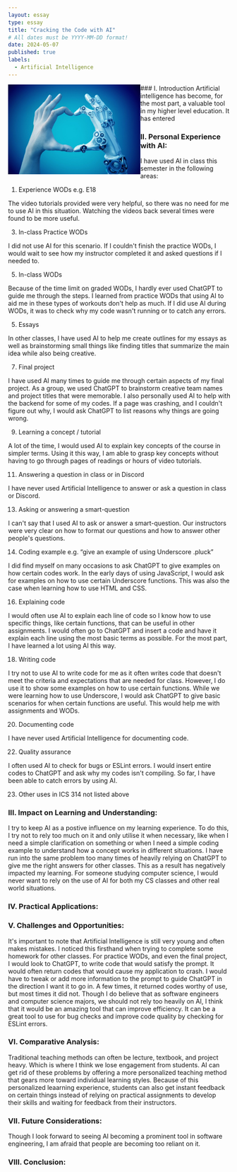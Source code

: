 ```yaml
---
layout: essay
type: essay
title: "Cracking the Code with AI"
# All dates must be YYYY-MM-DD format!
date: 2024-05-07
published: true
labels:
  - Artificial Intelligence
---
```


<img width="300px" class="rounded float-start pe-4" style="float: left" src="../img/ArtificialIntelligence.jpg"> 
### I. Introduction
Artificial intelligence has become, for the most part, a valuable tool in my higher level education. It has entered

### II. Personal Experience with AI:
I have used AI in class this semester in the following areas:

  1. Experience WODs e.g. E18

The video tutorials provided were very helpful, so there was no need for me to use AI in this situation. Watching the videos back several times were found to be more useful.

  3. In-class Practice WODs

I did not use AI for this scenario. If I couldn't finish the practice WODs, I would wait to see how my instructor completed it and asked questions if I needed to.

  5. In-class WODs
     
Because of the time limit on graded WODs, I hardly ever used ChatGPT to guide me through the steps. I learned from practice WODs that using AI to aid me in these types of workouts don't help as much. If I did use AI during WODs, it was to check why my code wasn't running or to catch any errors.

  5. Essays
     
In other classes, I have used AI to help me create outlines for my essays as well as brainstorming small things like finding titles that summarize the main idea while also being creative.

  7. Final project
     
I have used AI many times to guide me through certain aspects of my final project. As a group, we used ChatGPT to brainstorm creative team names and project titles that were memorable. I also personally used AI to help with the backend for some of my codes. If a page was crashing, and I couldn't figure out why, I would ask ChatGPT to list reasons why things are going wrong. 

  9. Learning a concept / tutorial
      
A lot of the time, I would used AI to explain key concepts of the course in simpler terms. Using it this way, I am able to grasp key concepts without having to go through pages of readings or hours of video tutorials. 

  11. Answering a question in class or in Discord

I have never used Artificial Intelligence to answer or ask a question in class or Discord.

  13. Asking or answering a smart-question
      
I can't say that I used AI to ask or answer a smart-question. Our instructors were very clear on how to format our questions and how to answer other people's questions. 

  14. Coding example e.g. “give an example of using Underscore .pluck”
      
I did find myself on many occasions to ask ChatGPT to give examples on how certain codes work. In the early days of using JavaScript, I would ask for examples on how to use certain Underscore functions. This was also the case when learning how to use HTML and CSS. 

  16. Explaining code
      
I would often use AI to explain each line of code so I know how to use specific things, like certain functions, that can be useful in other assignments. I would often go to ChatGPT and insert a code and have it explain each line using the most basic terms as possible. For the most part, I have learned a lot using AI this way.

  18. Writing code
      
I try not to use AI to write code for me as it often writes code that doesn't meet the criteria and expectations that are needed for class. However, I do use it to show some examples on how to use certain functions. While we were learning how to use Underscore, I would ask ChatGPT to give basic scenarios for when certain functions are useful. This would help me with assignments and WODs.

  20. Documenting code

I have never used Artificial Intelligence for documenting code. 

  22. Quality assurance

I often used AI to check for bugs or ESLint errors. I would insert entire codes to ChatGPT and ask why my codes isn't compiling. So far, I have been able to catch errors by using AI.

  23. Other uses in ICS 314 not listed above


### III. Impact on Learning and Understanding:
I try to keep AI as a postive influence on my learning experience. To do this, I try not to rely too much on it and only utilise it when necessary, like when I need a simple clarification on something or when I need a simple coding example to understand how a concept works in different situations. I have run into the same problem too many times of heavily relying on ChatGPT to give me the right answers for other classes. This as a result has negatively impacted my learning. For someone studying computer science, I would never want to rely on the use of AI for both my CS classes and other real world situations. 


### IV. Practical Applications:


### V. Challenges and Opportunities:
It's important to note that Artificial Intelligence is still very young and often makes mistakes. I noticed this firsthand when trying to complete some homework for other classes. For practice WODs, and even the final project, I would look to ChatGPT, to write code that would satisfy the prompt. It would often return codes that would cause my application to crash. I would have to tweak or add more information to the prompt to guide ChatGPT in the direction I want it to go in. A few times, it returned codes worthy of use, but most times it did not. Though I do believe that as software engineers and computer science majors, we should not rely too heavily on AI, I think that it would be an amazing tool that can improve efficiency. It can be a great tool to use for bug checks and improve code quality by checking for ESLint errors. 


### VI. Comparative Analysis:
Traditional teaching methods can often be lecture, textbook, and project heavy. Which is where I think we lose engagement from students. AI can get rid of these problems by offering a more personalized teaching method that gears more toward individual learning styles. Because of this personalized leaarning experience, students can also get instant feedback on certain things instead of relying on practical assignments to develop their skills and waiting for feedback from their instructors. 

### VII. Future Considerations:
Though I look forward to seeing AI becoming a prominent tool in software engineering, I am afraid that people are becoming too reliant on it. 


### VIII. Conclusion:
